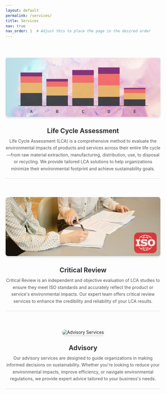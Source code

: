 ```yaml
---
layout: default
permalink: /services/
title: Services
nav: true
nav_order: 1  # Adjust this to place the page in the desired order
---
```


<style>
  .service {
    margin: 40px 0;
    padding: 20px 0;
    border-bottom: 1px solid #ddd;
    text-align: center;
  }

  .service img {
    max-width: 100%;
    height: auto;
    border-radius: 8px;
    margin-bottom: 20px;
    box-shadow: 0 4px 6px rgba(0, 0, 0, 0.1);
  }

  .service h2 {
    margin: 10px 0;
    color: #333;
    font-size: 1.5em;
  }

  .service p {
    margin: 10px 0 0;
    line-height: 1.6;
    color: #555;
    font-size: 1em;
  }
</style>

<div class="services">
  <!-- Service 1: Life Cycle Assessment -->
  <div class="service">
    <img src="/assets/img/lca.png" alt="Life Cycle Assessment" />
    <h2>Life Cycle Assessment</h2>
    <p>
      Life Cycle Assessment (LCA) is a comprehensive method to evaluate the environmental impacts of products and services across their entire life cycle—from raw material extraction, manufacturing, distribution, use, to disposal or recycling. We provide tailored LCA solutions to help organizations minimize their environmental footprint and achieve sustainability goals.
    </p>
  </div>

  <!-- Service 2: Critical Review -->
  <div class="service">
    <img src="/assets/img/review.png" alt="Critical Review" />
    <h2>Critical Review</h2>
    <p>
      Critical Review is an independent and objective evaluation of LCA studies to ensure they meet ISO standards and accurately reflect the product or service's environmental impacts. Our expert team offers critical review services to enhance the credibility and reliability of your LCA results.
    </p>
  </div>

  <!-- Service 3: Advisory -->
  <div class="service">
    <img src="/assets/img/guide.png" alt="Advisory Services" />
    <h2>Advisory</h2>
    <p>
      Our advisory services are designed to guide organizations in making informed decisions on sustainability. Whether you're looking to reduce your environmental impacts, improve efficiency, or navigate environmental regulations, we provide expert advice tailored to your business's needs.
    </p>
  </div>
</div>
